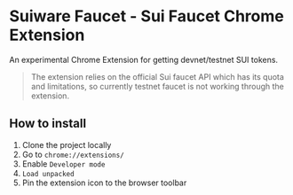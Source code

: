# Suiware Faucet - Sui Faucet Chrome Extension

An experimental Chrome Extension for getting devnet/testnet SUI tokens.

> The extension relies on the official Sui faucet API which has its quota and limitations,
so currently testnet faucet is not working through the extension.

## How to install

1. Clone the project locally
2. Go to `chrome://extensions/`
3. Enable `Developer mode`
4. `Load unpacked`
5. Pin the extension icon to the browser toolbar
